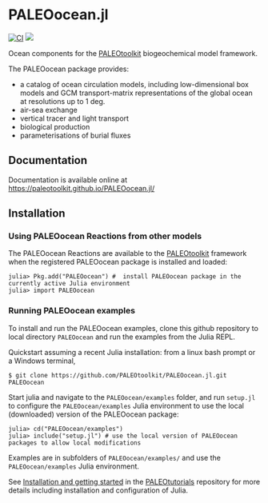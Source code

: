 # PALEOocean.jl

[![CI](https://github.com/PALEOtoolkit/PALEOocean.jl/actions/workflows/CI.yml/badge.svg)](https://github.com/PALEOtoolkit/PALEOocean.jl/actions/workflows/CI.yml)
[![](https://img.shields.io/badge/docs-dev-blue.svg)](https://PALEOtoolkit.github.io/PALEOocean.jl/dev)

Ocean components for the [PALEOtoolkit](https://github.com/PALEOtoolkit) biogeochemical model framework.

The PALEOocean package provides:
- a catalog of ocean circulation models, including low-dimensional box models and GCM transport-matrix representations of the global ocean at resolutions up to 1 deg.
- air-sea exchange
- vertical tracer and light transport
- biological production
- parameterisations of burial fluxes

## Documentation

Documentation is available online at https://paleotoolkit.github.io/PALEOocean.jl/

## Installation

### Using PALEOocean Reactions from other models

The PALEOocean Reactions are available to the [PALEOtoolkit](https://github.com/PALEOtoolkit) framework when the registered PALEOocean package is installed and loaded:

    julia> Pkg.add("PALEOocean") #  install PALEOocean package in the currently active Julia environment
    julia> import PALEOocean

### Running PALEOocean examples

To install and run the PALEOocean examples, clone this github repository to local directory `PALEOocean` and run the examples from the Julia REPL.

Quickstart assuming a recent Julia installation: from a linux bash prompt or a Windows terminal,

    $ git clone https://github.com/PALEOtoolkit/PALEOocean.jl.git PALEOocean

Start julia and navigate to the `PALEOocean/examples` folder, and run `setup.jl` to configure the `PALEOocean/examples`
Julia environment to use the local (downloaded) version of the PALEOocean package:

    julia> cd("PALEOocean/examples")
    julia> include("setup.jl") # use the local version of PALEOocean packages to allow local modifications
   
Examples are in subfolders of `PALEOocean/examples/` and use the `PALEOocean/examples` Julia environment.

See [Installation and getting started](https://paleotoolkit.github.io/PALEOtutorials.jl/dev/ExampleInstallConfig/)
in the [PALEOtutorials](https://github.com/PALEOtoolkit/PALEOtutorials.jl) repository for more details including installation and configuration of Julia.
